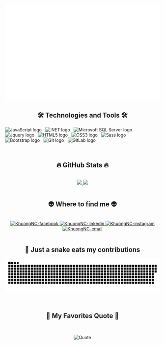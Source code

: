 <a href="#" target="_blank">
    <img src="SVG/KhuongNC.svg" alt="KhuongNC">
</a>

<h2 align="center">🛠 Technologies and Tools 🛠</h2>

<!-- Link for source image: https://shields.io/ -->
<!-- Create link using this structure: https://img.shields.io/badge/<LABEL>-<MESSAGE>-<COLOR></COLOR>?param1&param2...
LABEL is optional, MESSAGE and COLOR are required.
In examples below:
There is no LABEL, MESSAGE is JavaScript, COLOR (background color) is 282C34.
Param 1 is logo=javascript which is got from https://simpleicons.org/
Param 2 is logoColor=F7DF1E which is got from https://simpleicons.org/  -->

<span><img src="https://img.shields.io/badge/JavaScript-282C34?logo=javascript&logoColor=F7DF1E" alt="JavaScript logo"
        title="JavaScript" height="25" /></span>
&nbsp;
<span><img src="https://img.shields.io/badge/.NET-282C34?logo=.NET&logoColor=512BD4" alt=".NET logo"
        title=".NET" height="25" /></span>
&nbsp;
<span><img src="https://img.shields.io/badge/Microsoft SQL Server-282C34?logo=Microsoft SQL Server&logoColor=CC2927" alt="Microsoft SQL Server logo"
        title="Microsoft SQL Server" height="25" /></span>
&nbsp;
<span><img src="https://img.shields.io/badge/Jquery-282C34?logo=jquery&logoColor=512BD4" alt="Jquery logo"
        title="Jquery" height="25" /></span>
&nbsp;
<span><img src="https://img.shields.io/badge/HTML5-282C34?logo=html5&logoColor=E34F26" alt="HTML5 logo" title="HTML5"
        height="25" /></span>
&nbsp;
<span><img src="https://img.shields.io/badge/CSS3-282C34?logo=css3&logoColor=1572B6" alt="CSS3 logo" title="CSS3"
        height="25" /></span>
&nbsp;
<span><img src="https://img.shields.io/badge/Sass-282C34?logo=sass&logoColor=1572B6" alt="Sass logo" title="Sass"
        height="25" /></span>
&nbsp;
<span><img src="https://img.shields.io/badge/Bootstrap-282C34?logo=bootstrap&logoColor=7952B3" alt="Bootstrap logo"
        title="Bootstrap" height="25" /></span>
&nbsp;
<span><img src="https://img.shields.io/badge/Git-282C34?logo=git&logoColor=F05032" alt="Git logo" title="Git"
        height="25" /></span>
&nbsp;
<span><img src="https://img.shields.io/badge/GitLab-282C34?logo=gitlab&logoColor=#FCA121" alt="GitLab logo" title="GitLab"
        height="25" /></span>
&nbsp;

<br>

<h2 align="center">🔥 GitHub Stats 🔥</h2>

<!-- Link for creating stats: https://github.com/anuraghazra/github-readme-stats  -->
<br>
<div align="center">
    <a href="#" title="KhuongNC">
        <img width="420px" src="https://github-readme-stats.vercel.app/api/top-langs/?username=khuongnc&langs_count=4&title_color=61dafb&text_color=ffffff&icon_color=61dafb&bg_color=20232a&langs_count=8&layout=compact&border_color=61dafb&hide_border=true" >
    </a>
    <a href="#" title="KhuongNC">
        <img width="420px" src="https://github-readme-stats.vercel.app/api?username=khuongnc&show_icons=true&theme=gruvbox&border_color=61dafb&hide_border=true">
    </a>

</div>

<br>

<h2 align="center">👽 Where to find me 👽</h2>
<br>

<!-- Link for image in this https://icons8.com -->

<div align="center">
    <a href="#" target="blank">
        <img src="https://img.icons8.com/bubbles/100/000000/facebook-new.png" alt="KhuongNC-facebook" />
    </a>
    <a href="#" target="blank">
        <img src="https://img.icons8.com/bubbles/100/000000/linkedin.png" alt="KhuongNC-linkedin" />
    </a>
    <a href="#" target="blank">
        <img src="https://img.icons8.com/bubbles/100/000000/instagram.png" alt="KhuongNC-instagram" />
    </a>
    <a href="#" target="top">
        <img src="https://img.icons8.com/bubbles/100/000000/apple-mail.png" alt="KhuongNC-email" />
    </a>

</div>

<br>

<!-- Use this link to create snake: https://github.com/Platane/snk -->
<h2 align="center">🐍 Just a snake eats my contributions</h2>
<p align="center">
    <img src="https://github.com/MLX15/MLX15/blob/master/github-contribution-grid-snake.svg">
</p>
<br>

<h2 align="center">📑 My Favorites Quote 📑</h2>
<br>

<!-- Link for creating quote: https://github.com/shravan20/github-readme-quotes -->
<div align="center" >

![Quote](https://github-readme-quotes.herokuapp.com/quote?theme=synthwave&animation=grow_out_in&layout=default&font=default)

</div>
